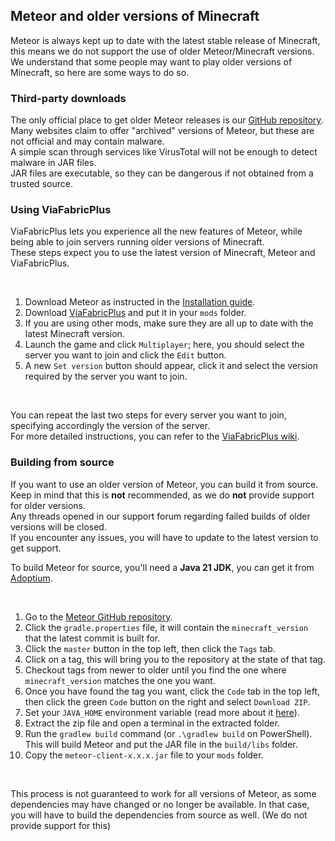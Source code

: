 ## Meteor and older versions of Minecraft

Meteor is always kept up to date with the latest stable release of Minecraft, this means we do not support the use of
older Meteor/Minecraft versions. We understand that some people may want to play older versions of Minecraft, so here
are some ways to do so.

### Third-party downloads

The only official place to get older Meteor releases is
our [GitHub repository](https://github.com/MeteorDevelopment/meteor-client).  
Many websites claim to offer "archived" versions of Meteor, but these are not official and may contain malware.  
A simple scan through services like VirusTotal will not be enough to detect malware in JAR files.  
JAR files are executable, so they can be dangerous if not obtained from a trusted source.

### Using ViaFabricPlus

ViaFabricPlus lets you experience all the new features of Meteor, while being able to join servers running older
versions of Minecraft.  
These steps expect you to use the latest version of Minecraft, Meteor and ViaFabricPlus.

<br>

1. Download Meteor as instructed in the [Installation guide](https://meteorclient.com/faq/installation).
2. Download [ViaFabricPlus](https://modrinth.com/mod/viafabricplus/versions) and put it in your `mods` folder.
3. If you are using other mods, make sure they are all up to date with the latest Minecraft version.
4. Launch the game and click `Multiplayer`; here, you should select the server you want to join and click the `Edit` button.
5. A new `Set version` button should appear, click it and select the version required by the server you want to join.

<br>

You can repeat the last two steps for every server you want to join, specifying accordingly the version of the server.  
For more detailed instructions, you can refer to
the [ViaFabricPlus wiki](https://github.com/ViaVersion/ViaFabricPlus/blob/main/docs/USAGE.md).

### Building from source

If you want to use an older version of Meteor, you can build it from source.  
Keep in mind that this is **not** recommended, as we do **not** provide support for older versions.  
Any threads opened in our support forum regarding failed builds of older versions will be closed.  
If you encounter any issues, you will have to update to the latest version to get support.

To build Meteor for source, you'll need a **Java 21 JDK**,
you can get it from [Adoptium](https://adoptium.net/temurin/releases/?package=jdk&version=21).

<br>

1. Go to the [Meteor GitHub repository](https://github.com/MeteorDevelopment/meteor-client).
2. Click the `gradle.properties` file, it will contain the `minecraft_version` that the latest commit is built for.
3. Click the `master` button in the top left, then click the `Tags` tab.
4. Click on a tag, this will bring you to the repository at the state of that tag.
5. Checkout tags from newer to older until you find the one where `minecraft_version` matches the one you want.
6. Once you have found the tag you want, click the `Code` tab in the top left,
   then click the green `Code` button on the right and select `Download ZIP`.
7. Set your `JAVA_HOME` environment variable (read more about it [here](https://www.baeldung.com/java-home-on-windows-mac-os-x-linux)).
8. Extract the zip file and open a terminal in the extracted folder.
9. Run the `gradlew build` command (or `.\gradlew build` on PowerShell).
   This will build Meteor and put the JAR file in the `build/libs` folder.
10. Copy the `meteor-client-x.x.x.jar` file to your `mods` folder.

<br>

This process is not guaranteed to work for all versions of Meteor, as some dependencies may have changed or no longer be
available. In that case, you will have to build the dependencies from source as well. (We do not provide support for
this)
